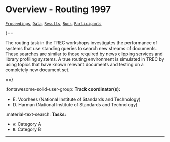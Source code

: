 # Overview - Routing 1997

[`Proceedings`](./proceedings.md), [`Data`](./data.md), [`Results`](./results.md), [`Runs`](./runs.md), [`Participants`](./participants.md)

{==

The routing task in the TREC workshops investigates the performance of systems that use standing queries to search new streams of documents. These searches are similar to those required by news clipping services and library profiling systems. A true routing environment is simulated in TREC by using topics that have known relevant documents and testing on a completely new document set.

==}

:fontawesome-solid-user-group: **Track coordinator(s):**

- E. Voorhees (National Institute of Standards and Technology) 
- D. Harman (National Institute of Standards and Technology) 

:material-text-search: **Tasks:**

- `A`: Category A 
- `B`: Category B 



---

